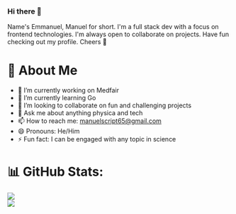 ### Hi there 👋
Name's Emmanuel, Manuel for short. I'm a full stack dev with a focus on frontend technologies. I'm always open to collaborate on projects. Have fun checking out my profile. Cheers 🥂
 
# 💫 About Me

- 🔭 I’m currently working on Medfair
- 🌱 I’m currently learning Go
- 👯 I’m looking to collaborate on fun and challenging projects
- 💬 Ask me about anything physica and tech
- 📫 How to reach me: manuelscript65@gmail.com
- 😄 Pronouns: He/Him
- ⚡ Fun fact: I can be engaged with any topic in science

# 📊 GitHub Stats:
![](https://github-readme-stats.vercel.app/api?username=nuelScript&theme=radical&hide_border=true&include_all_commits=true&count_private=false) <br/>
![](https://github-readme-stats.vercel.app/api/top-langs/?username=nuelScript&theme=radical&hide_border=true&include_all_commits=true&count_private=false&layout=compact)